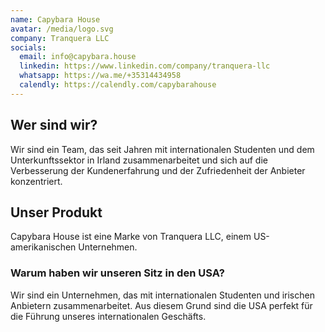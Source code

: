 ```yaml
---
name: Capybara House
avatar: /media/logo.svg
company: Tranquera LLC
socials:
  email: info@capybara.house
  linkedin: https://www.linkedin.com/company/tranquera-llc
  whatsapp: https://wa.me/+35314434958
  calendly: https://calendly.com/capybarahouse
---
```


## Wer sind wir?

Wir sind ein Team, das seit Jahren mit internationalen Studenten und dem Unterkunftssektor in Irland zusammenarbeitet und sich auf die Verbesserung der Kundenerfahrung und der Zufriedenheit der Anbieter konzentriert.

## Unser Produkt

Capybara House ist eine Marke von Tranquera LLC, einem US-amerikanischen Unternehmen.

### Warum haben wir unseren Sitz in den USA?

Wir sind ein Unternehmen, das mit internationalen Studenten und irischen Anbietern zusammenarbeitet. Aus diesem Grund sind die USA perfekt für die Führung unseres internationalen Geschäfts.
